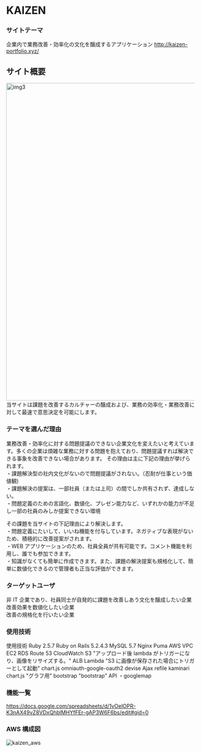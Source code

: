 # KAIZEN

### サイトテーマ

企業内で業務改善・効率化の文化を醸成するアプリケーション
http://kaizen-portfolio.xyz/

## サイト概要

<img width="848" alt="img3" src="https://user-images.githubusercontent.com/55015069/95005091-a0256680-062e-11eb-8834-88d0c7a62839.png">  
当サイトは課題を改善するカルチャーの醸成および、業務の効率化・業務改善に対して最速で意思決定を可能にします。

### テーマを選んだ理由

業務改善・効率化に対する問題提議のできない企業文化を変えたいと考えています。多くの企業は煩雑な業務に対する問題を抱えており、問題提議すれば解決できる事象を改善できない場合があります。
その理由は主に下記の理由が挙げられます。  
・課題解決型の社内文化がないので問題提議がされない。（忍耐が仕事という価値観)  
・課題解決の提案は、一部社員（または上司）の間でしか共有されず、達成しない。  
・問題定義のための言語化、数値化、プレゼン能力など、いずれかの能力が不足し一部の社員のみしか提案できない環境

その課題を当サイトの下記理由により解決します。  
・問題定義にたいして、いいね機能を付与しています。ネガティブな表現がないため、積極的に改善提案がされます。  
・WEB アプリケーションのため、社員全員が共有可能です。コメント機能を利用し、誰でも参加できます。  
・知識がなくても簡単に作成できます。また、課題の解決提案も規格化して、簡単に数値化できるので管理者も正当な評価ができます。

### ターゲットユーザ

非 IT 企業であり、社員同士が自発的に課題を改善しあう文化を醸成したい企業  
改善効果を数値化したい企業  
改善の規格化を行いたい企業

### 使用技術

使用技術
Ruby 2.5.7
Ruby on Rails 5.2.4.3
MySQL 5.7
Nginx
Puma
AWS
VPC
EC2
RDS
Route 53
CloudWatch
S3 "アップロード後 lambda がトリガーになり、画像をリサイズする。"
ALB
Lambda "S3 に画像が保存された場合にトリガーとして起動"
chart.js
omniauth-google-oauth2
devise
Ajax
refile
kaminari
chart.js "グラフ用"
bootstrap "bootstrap"
API
・googlemap

### 機能一覧

https://docs.google.com/spreadsheets/d/1vOelOPR-K3nAX49vZ8VDxQhblMHYfFEr-gAP3W6F6bs/edit#gid=0

### AWS 構成図

![kaizen_aws](https://user-images.githubusercontent.com/55015069/95825796-6100bf00-0d6c-11eb-8ce1-20dc53fcb559.png)
